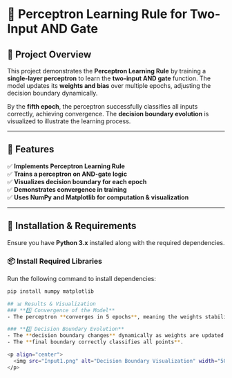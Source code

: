 # 🧠 Perceptron Learning Rule for Two-Input AND Gate

## 📌 Project Overview
This project demonstrates the **Perceptron Learning Rule** by training a **single-layer perceptron** to learn the **two-input AND gate** function. The model updates its **weights and bias** over multiple epochs, adjusting the decision boundary dynamically. 

By the **fifth epoch**, the perceptron successfully classifies all inputs correctly, achieving convergence. The **decision boundary evolution** is visualized to illustrate the learning process.

---

## 🚀 Features
✅ **Implements Perceptron Learning Rule**  
✅ **Trains a perceptron on AND-gate logic**  
✅ **Visualizes decision boundary for each epoch**  
✅ **Demonstrates convergence in training**  
✅ **Uses NumPy and Matplotlib for computation & visualization**  

---

## 🔧 Installation & Requirements
Ensure you have **Python 3.x** installed along with the required dependencies.

### **📦 Install Required Libraries**
Run the following command to install dependencies:
```sh
pip install numpy matplotlib

## 📊 Results & Visualization
### **1️⃣ Convergence of the Model**
- The perceptron **converges in 5 epochs**, meaning the weights stabilize, and all classifications become correct.

### **2️⃣ Decision Boundary Evolution**
- The **decision boundary changes** dynamically as weights are updated.
- The **final boundary correctly classifies all points**.

<p align="center">
  <img src="Input1.png" alt="Decision Boundary Visualization" width="500">
</p>

